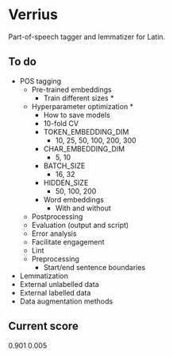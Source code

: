 # Verrius

Part-of-speech tagger and lemmatizer for Latin.

## To do
- POS tagging
    - Pre-trained embeddings
        - Train different sizes *
    - Hyperparameter optimization *
        - How to save models
        - 10-fold CV
        - TOKEN_EMBEDDING_DIM
            - 10, 25, 50, 100, 200, 300
        - CHAR_EMBEDDING_DIM
            - 5, 10
        - BATCH_SIZE
            - 16, 32
        - HIDDEN_SIZE
            - 50, 100, 200
        - Word embeddings
            - With and without
    - Postprocessing
    - Evaluation (output and script)
    - Error analysis
    - Facilitate engagement
    - Lint
    - Preprocessing
        - Start/end sentence boundaries
- Lemmatization
- External unlabelled data
- External labelled data
- Data augmentation methods

## Current score
0.901 0.005